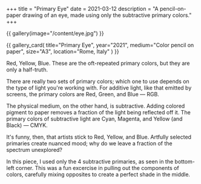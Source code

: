 +++
title = "Primary Eye"
date = 2021-03-12
description = "A pencil-on-paper drawing of an eye, made using only the subtractive primary colors."
+++

{{ gallery(image="/content/eye.jpg") }}

<div class="narrow">

{{ 
    gallery_card(
        title="Primary Eye", 
        year="2021", 
        medium="Color pencil on paper", 
        size="A3", 
        location="Rome, Italy"
    ) 
}}

Red, Yellow, Blue. These are the oft-repeated primary colors, but they are only a half-truth.

There are really two sets of primary colors; which one to use depends on the type of light you're working with. For additive light, like that emitted by screens, the primary colors are Red, Green, and Blue — RGB.

The physical medium, on the other hand, is subtractive. Adding colored pigment to paper removes a fraction of the light being reflected off it. The primary colors of subtractive light are Cyan, Magenta, and Yellow (and Black) — CMYK.

It's funny, then, that artists stick to Red, Yellow, and Blue. Artfully selected primaries create nuanced mood; why do we leave a fraction of the spectrum unexplored?

In this piece, I used only the 4 subtractive primaries, as seen in the bottom-left corner. This was a fun excercise in pulling out the components of colors, carefully mixing opposites to create a perfect shade in the middle.

</div>
